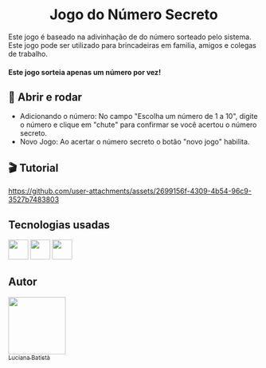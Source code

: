 # <h1 align="center"> Jogo do Número Secreto </h1>

Este jogo é baseado na adivinhação de do número sorteado pelo sistema. Este jogo pode ser utilizado para brincadeiras em familia, amigos e colegas de trabalho.


#### **Este jogo sorteia apenas um número por vez!**

## 🔨 Abrir e rodar

- Adicionando o número: No campo "Escolha um número de 1 a 10", digite o número e clique em "chute" para confirmar se você acertou o número secreto.
- Novo Jogo: Ao acertar o número secreto o botão "novo jogo" habilita.

## 🎬 Tutorial

https://github.com/user-attachments/assets/2699156f-4309-4b54-96c9-3527b7483803

## Tecnologias usadas 

<img src="https://cdn.jsdelivr.net/gh/devicons/devicon@latest/icons/javascript/javascript-original.svg" width="40" height="40" /> <img src="https://cdn.jsdelivr.net/gh/devicons/devicon@latest/icons/html5/html5-original.svg" width="40" height="40" /> <img src="https://cdn.jsdelivr.net/gh/devicons/devicon@latest/icons/css3/css3-original.svg" width="40" height="40"  />

## Autor


[<img loading="Luciana" src="https://github.com/user-attachments/assets/28fecb25-51ae-4437-9039-f78ec601987f" width=115><br><sub>Luciana Batistà</sub>](https://github.com/alra-code) 
 
          

